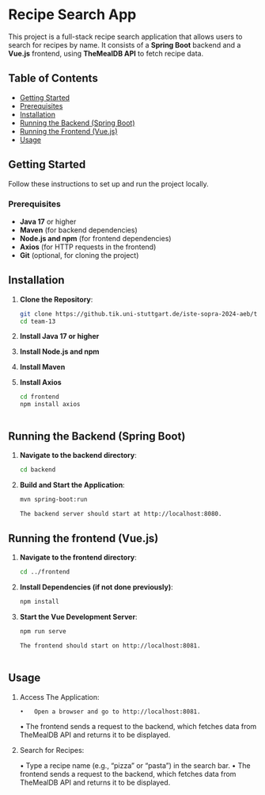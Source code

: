 # Recipe Search App

This project is a full-stack recipe search application that allows users to search for recipes by name. It consists of a **Spring Boot** backend and a **Vue.js** frontend, using **TheMealDB API** to fetch recipe data.

## Table of Contents
- [Getting Started](#getting-started)
- [Prerequisites](#prerequisites)
- [Installation](#installation)
- [Running the Backend (Spring Boot)](#running-the-backend-spring-boot)
- [Running the Frontend (Vue.js)](#running-the-frontend-vuejs)
- [Usage](#usage)

## Getting Started

Follow these instructions to set up and run the project locally.

### Prerequisites

- **Java 17** or higher
- **Maven** (for backend dependencies)
- **Node.js and npm** (for frontend dependencies)
- **Axios** (for HTTP requests in the frontend)
- **Git** (optional, for cloning the project)

## Installation

1. **Clone the Repository**:
   ```bash
   git clone https://github.tik.uni-stuttgart.de/iste-sopra-2024-aeb/team-13.git
   cd team-13

2. **Install Java 17 or higher**

3. **Install Node.js and npm**

4. **Install Maven**

5. **Install Axios**
   ```bash
   cd frontend
   npm install axios

   
   
## Running the Backend (Spring Boot)

1. **Navigate to the backend directory**:
   ```bash
   cd backend
   
2. **Build and Start the Application**:
   ```bash
   mvn spring-boot:run
   
   The backend server should start at http://localhost:8080.
   
 ## Running the frontend (Vue.js)
 
 1. **Navigate to the frontend directory**:
    ```bash
    cd ../frontend
    
 2. **Install Dependencies (if not done previously)**:
    ```bash
    npm install
    
 3. **Start the Vue Development Server**:
    ```bash
    npm run serve
    
    The frontend should start on http://localhost:8081.
 
 ## Usage
 
 1. Access The Application:
 
    	•	Open a browser and go to http://localhost:8081.
      •	The frontend sends a request to the backend, which fetches data from TheMealDB API and returns it to be displayed.
      
 2.	Search for Recipes:

	•	Type a recipe name (e.g., “pizza” or “pasta”) in the search bar.
	•	The frontend sends a request to the backend, which fetches data from TheMealDB API and returns it to be displayed.